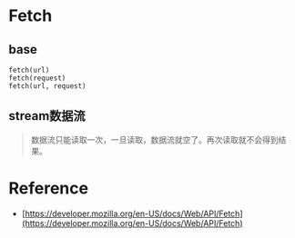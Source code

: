 # Fetch

## base

```
fetch(url)
fetch(request)
fetch(url, request)
```

## stream数据流

> 数据流只能读取一次，一旦读取，数据流就空了。再次读取就不会得到结果。

# Reference

* [https://developer.mozilla.org/en-US/docs/Web/API/Fetch](https://developer.mozilla.org/en-US/docs/Web/API/Fetch)
